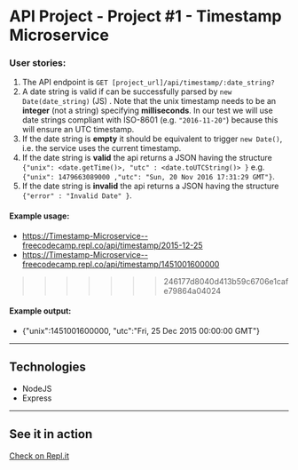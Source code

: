 # API Project - Project #1 - Timestamp Microservice

### User stories:

1. The API endpoint is `GET [project_url]/api/timestamp/:date_string?`
2. A date string is valid if can be successfully parsed by `new Date(date_string)` (JS) . Note that the unix timestamp needs to be an **integer** (not a string) specifying **milliseconds**. In our test we will use date strings compliant with ISO-8601 (e.g. `"2016-11-20"`) because this will ensure an UTC timestamp.
3. If the date string is **empty** it should be equivalent to trigger `new Date()`, i.e. the service uses the current timestamp.
4. If the date string is **valid** the api returns a JSON having the structure 
`{"unix": <date.getTime()>, "utc" : <date.toUTCString()> }`
e.g. `{"unix": 1479663089000 ,"utc": "Sun, 20 Nov 2016 17:31:29 GMT"}`.
5. If the date string is **invalid** the api returns a JSON having the structure `{"error" : "Invalid Date" }`.

#### Example usage:
* https://Timestamp-Microservice--freecodecamp.repl.co/api/timestamp/2015-12-25
* https://Timestamp-Microservice--freecodecamp.repl.co/api/timestamp/1451001600000
>>>>>>> 246177d8040d413b59c6706e1cafe79864a04024

#### Example output:
* {"unix":1451001600000, "utc":"Fri, 25 Dec 2015 00:00:00 GMT"}
---
## Technologies
* NodeJS
* Express
---
## See it in action
[Check on Repl.it](https://AcclaimedVirtuousSort--five-nine.repl.co)